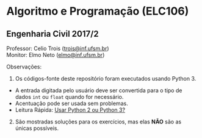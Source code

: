 # Algoritmo e Programação (ELC106)
## Engenharia Civil 2017/2

Professor: Celio Trois ([trois@inf.ufsm.br](mailto:trois.inf.ufsm.br))<br>
Monitor: Elmo Neto ([elmo@inf.ufsm.br](mailto:elmo@inf.ufsm.br))<br>

Observações:<br>
1. Os códigos-fonte deste repositório foram executados usando Python 3.<br>
* A entrada digitada pelo usuário deve ser convertida para o tipo de dados `int` ou `float` quando for necessário.<br>
* Acentuação pode ser usada sem problemas.<br>
* Leitura Rápida: [Usar Python 2 ou Python 3?](python.org.br/qual-python)

2. São mostradas soluções para os exercícios, mas elas **NÃO** são as únicas possíveis.
